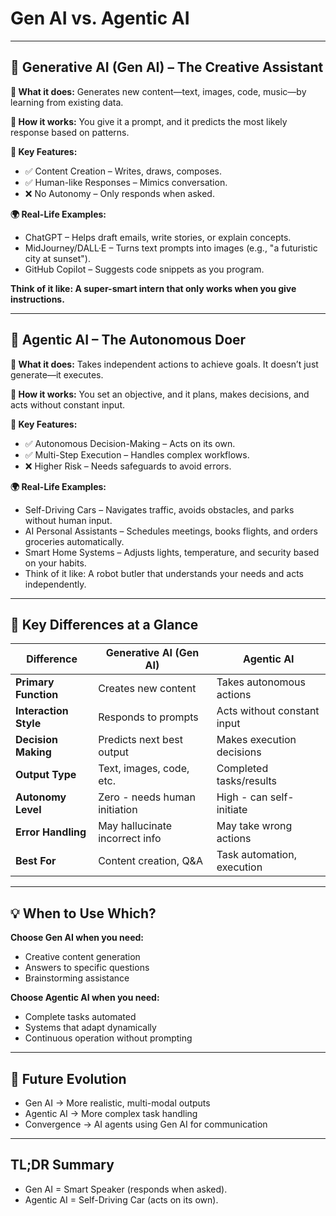 # Gen AI vs. Agentic AI

---

## 🤖 Generative AI (Gen AI) – The Creative Assistant

**🔹 What it does:** Generates new content—text, images, code, music—by learning from existing data.

**🔹 How it works:** You give it a prompt, and it predicts the most likely response based on patterns.

**🔹 Key Features:**

- ✅ Content Creation – Writes, draws, composes.
- ✅ Human-like Responses – Mimics conversation.
- ❌ No Autonomy – Only responds when asked.

**🌍 Real-Life Examples:**

- ChatGPT – Helps draft emails, write stories, or explain concepts.
- MidJourney/DALL·E – Turns text prompts into images (e.g., "a futuristic city at sunset").
- GitHub Copilot – Suggests code snippets as you program.

**Think of it like: A super-smart intern that only works when you give instructions.**

---

## 🦾 Agentic AI – The Autonomous Doer

**🔹 What it does:** Takes independent actions to achieve goals. It doesn’t just generate—it executes.

**🔹 How it works:** You set an objective, and it plans, makes decisions, and acts without constant input.

**🔹 Key Features:**

- ✅ Autonomous Decision-Making – Acts on its own.
- ✅ Multi-Step Execution – Handles complex workflows.
- ❌ Higher Risk – Needs safeguards to avoid errors.

**🌍 Real-Life Examples:**

- Self-Driving Cars – Navigates traffic, avoids obstacles, and parks without human input.
- AI Personal Assistants – Schedules meetings, books flights, and orders groceries automatically.
- Smart Home Systems – Adjusts lights, temperature, and security based on your habits.
- Think of it like: A robot butler that understands your needs and acts independently.

---

##  🔑 Key Differences at a Glance

| Difference           | Generative AI (Gen AI)           | Agentic AI                     |
|----------------------|----------------------------------|--------------------------------|
| **Primary Function** | Creates new content              | Takes autonomous actions       |
| **Interaction Style**| Responds to prompts             | Acts without constant input    |
| **Decision Making**  | Predicts next best output       | Makes execution decisions      |
| **Output Type**      | Text, images, code, etc.        | Completed tasks/results        |
| **Autonomy Level**   | Zero - needs human initiation   | High - can self-initiate       |
| **Error Handling**   | May hallucinate incorrect info  | May take wrong actions         |
| **Best For**         | Content creation, Q&A           | Task automation, execution     |

---

## 💡 When to Use Which?

**Choose Gen AI when you need:**

- Creative content generation
- Answers to specific questions
- Brainstorming assistance

**Choose Agentic AI when you need:**

- Complete tasks automated
- Systems that adapt dynamically
- Continuous operation without prompting

---

## 🚀 Future Evolution

- Gen AI → More realistic, multi-modal outputs
- Agentic AI → More complex task handling
- Convergence → AI agents using Gen AI for communication

---

## TL;DR Summary

- Gen AI = Smart Speaker (responds when asked).
- Agentic AI = Self-Driving Car (acts on its own).

